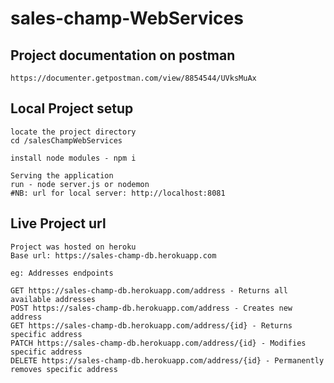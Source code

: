 # sales-champ-WebServices
## Project documentation on postman
```
https://documenter.getpostman.com/view/8854544/UVksMuAx
```
## Local Project setup
```
locate the project directory
cd /salesChampWebServices
```

```
install node modules - npm i
```

```
Serving the application
run - node server.js or nodemon
#NB: url for local server: http://localhost:8081
```
 
## Live Project url
```
Project was hosted on heroku
Base url: https://sales-champ-db.herokuapp.com
```
```
eg: Addresses endpoints

GET https://sales-champ-db.herokuapp.com/address - Returns all available addresses
POST https://sales-champ-db.herokuapp.com/address - Creates new address
GET https://sales-champ-db.herokuapp.com/address/{id} - Returns specific address
PATCH https://sales-champ-db.herokuapp.com/address/{id} - Modifies specific address
DELETE https://sales-champ-db.herokuapp.com/address/{id} - Permanently removes specific address

```



